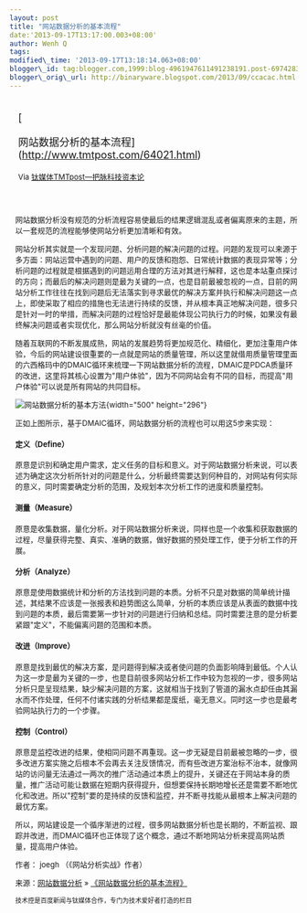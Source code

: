 ```yaml
--- 
layout: post 
title: "网站数据分析的基本流程" 
date:'2013-09-17T13:17:00.003+08:00' 
author: Wenh Q
tags:
modified\_time: '2013-09-17T13:18:14.063+08:00' 
blogger\_id: tag:blogger.com,1999:blog-4961947611491238191.post-6974283992396681831
blogger\_orig\_url: http://binaryware.blogspot.com/2013/09/ccacac.html
---
```

<div style="margin: 10px; padding: 5px;">

<div style="font-size: 18px;">

[

网站数据分析的基本流程](http://www.tmtpost.com/64021.html)

</div>

<div style="font-size: 13px;">

Via [钛媒体TMTpost—把脉科技资本论](http://www.tmtpost.com/)

</div>

</div>

<div style="font-size: 13px; padding: 15px 0 10px 10px;">

网站数据分析没有规范的分析流程容易使最后的结果逻辑混乱或者偏离原来的主题，所以一套规范的流程能够使网站分析更加清晰和有效。



网站分析其实就是一个发现问题、分析问题的解决问题的过程。问题的发现可以来源于多方面：网站运营中遇到的问题、用户的反馈和抱怨、日常统计数据的表现异常等；分析问题的过程就是根据遇到的问题运用合理的方法对其进行解释，这也是本站重点探讨的方向；而最后的解决问题则是最为关键的一点，也是目前最被忽视的一点，目前的网站分析工作往往在找到问题后无法落实到寻求最优的解决方案并执行和解决问题这一点上，即使采取了相应的措施也无法进行持续的反馈，并从根本真正地解决问题，很多只是针对一时的举措，而解决问题的过程恰好是最能体现公司执行力的时候，如果没有最终解决问题或者实现优化，那么网站分析就没有丝毫的价值。

随着互联网的不断发展成熟，网站的发展趋势将更加规范化、精细化，更加注重用户体验，今后的网站建设很重要的一点就是网站的质量管理，所以这里就借用质量管理里面的六西格玛中的DMAIC循环来梳理一下网站数据分析的流程，DMAIC是PDCA质量环的改进，这里将其核心设置为"用户体验"，因为不同网站会有不同的目标，而提高"用户体验"可以说是所有网站的共同目标。

![网站数据分析的基本方法](http://www.tmtpost.com/wp-content/uploads/2013/09/137935403011.jpg "网站数据分析的基本方法"){width="500"
height="296"}

正如上图所示，基于DMAIC循环，网站数据分析的流程也可以用这5步来实现：

#### 定义（Define）

原意是识别和确定用户需求，定义任务的目标和意义。对于网站数据分析来说，可以表述为确定这次分析所针对的问题是什么，分析最终需要达到何种目的，对网站有何实际的意义，同时需要确定分析的范围，及规划本次分析工作的进度和质量控制。

#### 测量（Measure）

原意是收集数据，量化分析。对于网站数据分析来说，同样也是一个收集和获取数据的过程，尽量获得完整、真实、准确的数据，做好数据的预处理工作，便于分析工作的开展。

#### 分析（Analyze）

原意是使用数据统计和分析的方法找到问题的本质。分析不只是对数据的简单统计描述，其结果不应该是一张报表和趋势图这么简单，分析的本质应该是从表面的数据中找到问题的本质，最后需要第一步针对的问题进行归纳和总结。同时需要注意的是分析要紧跟"定义"，不能偏离问题的范围和本质。

#### 改进（Improve）

原意是找到最优的解决方案，是问题得到解决或者使问题的负面影响降到最低。个人认为这一步是最为关键的一步，也是目前很多网站分析工作中较为忽视的一步，很多网站分析只是呈现结果，缺少解决问题的方案，这就相当于找到了管道的漏水点却任由其漏水而不作处理，任何不付诸实践的分析结果都是废纸，毫无意义。同时这一步也是最考验网站执行力的一个步骤。

#### 控制（Control）

原意是监控改进的结果，使相同问题不再重现。这一步无疑是目前最被忽略的一步，很多改进方案实施之后根本不会再去关注反馈情况，而有些改进方案治标不治本，就像网站的访问量无法通过一两次的推广活动通过本质上的提升，关键还在于网站本身的质量，推广活动可能让数据在短期内获得提升，但想要保持长期地增长还是需要不断地优化和改进。所以"控制"要的是持续的反馈和监控，并不断寻找能从最根本上解决问题的最优方案。

所以，网站建设是一个循序渐进的过程，很多网站数据分析也是长期的，不断监视、跟踪并改进，而DMAIC循环也正体现了这个概念，通过不断地网站分析来提高网站质量，提高用户体验。



作者： joegh （《网站分析实战》作者）

来源：[网站数据分析](http://webdataanalysis.net/ "网站数据分析") » [《网站数据分析的基本流程》](http://webdataanalysis.net/personal-view/circuit-of-web-data-analysis/ "网站数据分析的基本流程")

    技术控是百度新闻与钛媒体合作，专门为技术爱好者打造的栏目

</div>
